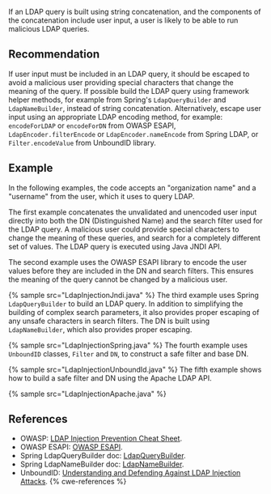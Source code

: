 If an LDAP query is built using string concatenation, and the components of the concatenation include user input, a user is likely to be able to run malicious LDAP queries.


## Recommendation
If user input must be included in an LDAP query, it should be escaped to avoid a malicious user providing special characters that change the meaning of the query. If possible build the LDAP query using framework helper methods, for example from Spring's `LdapQueryBuilder` and `LdapNameBuilder`, instead of string concatenation. Alternatively, escape user input using an appropriate LDAP encoding method, for example: `encodeForLDAP` or `encodeForDN` from OWASP ESAPI, `LdapEncoder.filterEncode` or `LdapEncoder.nameEncode` from Spring LDAP, or `Filter.encodeValue` from UnboundID library.


## Example
In the following examples, the code accepts an "organization name" and a "username" from the user, which it uses to query LDAP.

The first example concatenates the unvalidated and unencoded user input directly into both the DN (Distinguished Name) and the search filter used for the LDAP query. A malicious user could provide special characters to change the meaning of these queries, and search for a completely different set of values. The LDAP query is executed using Java JNDI API.

The second example uses the OWASP ESAPI library to encode the user values before they are included in the DN and search filters. This ensures the meaning of the query cannot be changed by a malicious user.

{% sample src="LdapInjectionJndi.java" %}
The third example uses Spring `LdapQueryBuilder` to build an LDAP query. In addition to simplifying the building of complex search parameters, it also provides proper escaping of any unsafe characters in search filters. The DN is built using `LdapNameBuilder`, which also provides proper escaping.

{% sample src="LdapInjectionSpring.java" %}
The fourth example uses `UnboundID` classes, `Filter` and `DN`, to construct a safe filter and base DN.

{% sample src="LdapInjectionUnboundId.java" %}
The fifth example shows how to build a safe filter and DN using the Apache LDAP API.

{% sample src="LdapInjectionApache.java" %}

## References
* OWASP: [LDAP Injection Prevention Cheat Sheet](https://cheatsheetseries.owasp.org/cheatsheets/LDAP_Injection_Prevention_Cheat_Sheet.html).
* OWASP ESAPI: [OWASP ESAPI](https://owasp.org/www-project-enterprise-security-api/).
* Spring LdapQueryBuilder doc: [LdapQueryBuilder](https://docs.spring.io/spring-ldap/docs/current/apidocs/org/springframework/ldap/query/LdapQueryBuilder.html).
* Spring LdapNameBuilder doc: [LdapNameBuilder](https://docs.spring.io/spring-ldap/docs/current/apidocs/org/springframework/ldap/support/LdapNameBuilder.html).
* UnboundID: [Understanding and Defending Against LDAP Injection Attacks](https://ldap.com/2018/05/04/understanding-and-defending-against-ldap-injection-attacks/).
{% cwe-references %}
